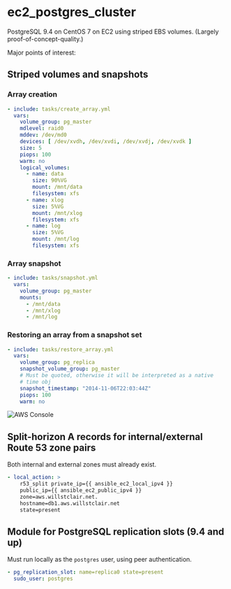 # ec2_postgres_cluster

PostgreSQL 9.4 on CentOS 7 on EC2 using striped EBS volumes. (Largely proof-of-concept-quality.)

Major points of interest:

## Striped volumes and snapshots

### Array creation

```yaml
- include: tasks/create_array.yml
  vars:
    volume_group: pg_master
    mdlevel: raid0
	mddev: /dev/md0
    devices: [ /dev/xvdh, /dev/xvdi, /dev/xvdj, /dev/xvdk ]
    size: 5
    piops: 100
    warm: no
	logical_volumes:
	  - name: data
        size: 90%VG
        mount: /mnt/data
        filesystem: xfs
      - name: xlog
        size: 5%VG
        mount: /mnt/xlog
        filesystem: xfs
      - name: log
        size: 5%VG
        mount: /mnt/log
        filesystem: xfs
```

### Array snapshot

```yaml
- include: tasks/snapshot.yml
  vars:
    volume_group: pg_master
    mounts:
      - /mnt/data
      - /mnt/xlog
      - /mnt/log
```

### Restoring an array from a snapshot set

```yaml
- include: tasks/restore_array.yml
  vars:
    volume_group: pg_replica
    snapshot_volume_group: pg_master
    # Must be quoted, otherwise it will be interpreted as a native
    # time obj
    snapshot_timestamp: "2014-11-06T22:03:44Z"
    piops: 100
    warm: no
```

![AWS Console](http://i.imgur.com/hmD0S0p.png)

## Split-horizon A records for internal/external Route 53 zone pairs

Both internal and external zones must already exist.

```yaml
- local_action: >
    r53_split private_ip={{ ansible_ec2_local_ipv4 }}
	public_ip={{ ansible_ec2_public_ipv4 }}
	zone=aws.willstclair.net.
	hostname=db1.aws.willstclair.net
	state=present
```

## Module for PostgreSQL replication slots (9.4 and up)

Must run locally as the `postgres` user, using peer authentication.

```yaml
- pg_replication_slot: name=replica0 state=present
  sudo_user: postgres
```
